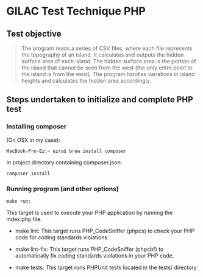 # GILAC Test Technique PHP 

## Test objective

> The program reads a series of CSV files, where each file represents the topography of an island. It calculates and outputs the hidden surface area of each island. The hidden surface area is the portion of the island that cannot be seen from the west (the only entre point to the island is from the west). The program handles variations in island heights and calculates the hidden area accordingly.

## Steps undertaken to initialize and complete PHP test 

### Installing composer

(On OSX in my case):

``` 
MacBook-Pro-Ez:~ ezra$ brew install composer
```

In project directory containing composer.json:

```
composer install
```

### Running program (and other options)

```
make run: 
```

This target is used to execute your PHP application by running the index.php file.

- make lint: This target runs PHP_CodeSniffer (phpcs) to check your PHP code for coding standards violations.

- make lint-fix: This target runs PHP_CodeSniffer (phpcbf) to automatically fix coding standards violations in your PHP code.

- make tests: This target runs PHPUnit tests located in the tests/ directory
